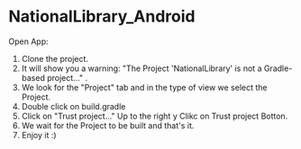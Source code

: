 # NationalLibrary_Android

Open App: 
1. Clone the project.
2. It will show you a warning: "The Project 'NationalLibrary' is not a Gradle-based project..." .
3. We look for the "Project" tab and in the type of view we select the Project.
4. Double click on build.gradle
5. Click on "Trust project..." Up to the right y Clikc on Trust project Botton.
6. We wait for the Project to be built and that's it.
7. Enjoy it :)
